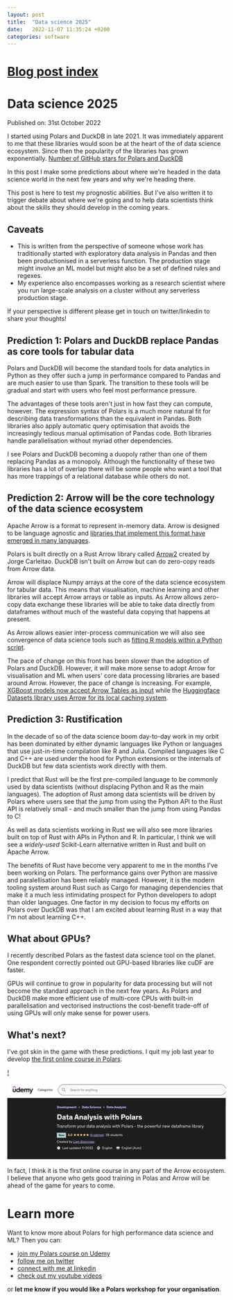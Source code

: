 ```yaml
---
layout: post
title:  "Data science 2025"
date:   2022-11-07 11:35:24 +0200
categories: software
---
```

# [Blog post index](/blog/blog_index.html)

# Data science 2025
Published on: 31st October 2022

I started using Polars and DuckDB in late 2021. It was immediately apparent to me that these libraries would soon be at the heart of the of data science ecosystem. Since then the popularity of the libraries has grown exponentially. 
[Number of GitHub stars for Polars and DuckDB](img/star-history-polars-duckdb2022117.png)

In this post I make some predictions about where we're headed in the data science world in the next few years and why we're heading there. 

This post is here to test my prognostic abilities. But I've also written it to trigger debate about where we're going and to help data scientists think about the skills they should develop in the coming years. 

## Caveats 
- This is written from the perspective of someone whose work has traditionally started with exploratory data analysis in Pandas and then been productionised in a serverless function. The production stage might involve an ML model but might also be a set of defined rules and regexes. 
- My experience also encompasses working as a research scientist where you run large-scale analysis on a cluster without any serverless production stage.
 
If your perspective is different please get in touch on twitter/linkedin to share your thoughts! 

## Prediction 1: Polars and DuckDB replace Pandas as core tools for tabular data
Polars and DuckDB will become the standard tools for data analytics in Python as they offer such a jump in performance compared to Pandas and are much easier to use than Spark. The transition to these tools will be gradual and start with users who feel most performance pressure.

The advantages of these tools aren't just in how fast they can compute, however. The expression syntax of Polars is a much more natural fit for describing data transformations than the equivalent in Pandas. Both libraries also apply automatic query optimisation that avoids the increasingly tedious manual optimisation of Pandas code. Both libraries handle parallelisation without myriad other dependencies.

I see Polars and DuckDB becoming a duopoly rather than one of them replacing Pandas as a monopoly. Although the functionality of these two libraries has a lot of overlap there will be some people who want a tool that has more trappings of a relational database while others do not.

## Prediction 2: Arrow will be the core technology of the data science ecosystem
Apache Arrow is a format to represent in-memory data. Arrow is designed to be language agnostic and [libraries that implement this format have emerged in many languages](https://arrow.apache.org/docs/).

Polars is built directly on a Rust Arrow library called [Arrow2](https://github.com/jorgecarleitao/arrow2) created by Jorge Carleitao. DuckDB isn't built on Arrow but can do zero-copy reads from Arrow data.

Arrow will displace Numpy arrays at the core of the data science ecosystem for tabular data. This means that visualisation, machine learning and other libraries will accept Arrow arrays or table as inputs. As Arrow allows zero-copy data exchange these libraries will be able to take data directly from dataframes without much of the wasteful data copying that happens at present. 

As Arrow allows easier inter-process communication we will also see convergence of data science tools such as [fitting R models within a Python script](https://arrow.apache.org/docs/r/articles/python.html#:~:text=The%20arrow%20package%20provides%20reticulate,for%20example%2C%20the%20concat_arrays%20function). 

The pace of change on this front has been slower than the adoption of Polars and DuckDB. However, it will make more sense to adopt Arrow for visualisation and ML when users' core data processing libraries are based around Arrow. However, the pace of change is increasing. For example, [XGBoost models now accept Arrow Tables as input](https://twitter.com/braaannigan/status/1580121004718034944) while the [Huggingface Datasets library uses Arrow for its local caching system](https://huggingface.co/docs/datasets/about_arrow).

## Prediction 3: Rustification
In the decade of so of the data science boom day-to-day work in my orbit has been dominated by either dynamic languages like Python or languages that use just-in-time compilation like R and Julia. Compiled languages like C and C++ are used under the hood for Python extensions or the internals of DuckDB but few data scientists work directly with them.

I predict that Rust will be the first pre-compiled language to be commonly used by data scientists (without displacing Python and R as the main languages). The adoption of Rust among data scientists will be driven by Polars where users see that the jump from using the Python API to the Rust API is relatively small - and much smaller than the jump from using Pandas to C!

As well as data scientists working in Rust we will also see more libraries built on top of Rust with APIs in Python and R. In particular, I think we will see a *widely-used* Scikit-Learn alternative written in Rust and built on Apache Arrow.

The benefits of Rust have become very apparent to me in the months I've been working on Polars. The performance gains over Python are massive and paralellisation has been reliably managed. However, it is the modern tooling system around Rust such as Cargo for managing dependencies that make it a much less intimidating prospect for Python developers to adopt than older languages. One factor in my decision to focus my efforts on Polars over DuckDB was that I am excited about learning Rust in a way that I'm not about learning C++.

## What about GPUs?
I recently described Polars as the fastest data science tool on the planet. One respondent correctly pointed out GPU-based libraries like cuDF are faster. 

GPUs will continue to grow in popularity for data processing but will not become the standard approach in the next few years. As Polars and DuckDB make more efficient use of multi-core CPUs with built-in parallelisation and vectorised instructions the cost-benefit trade-off of using GPUs will only make sense for power users. 

## What's next?
I've got skin in the game with these predictions. I quit my job last year to develop [the first online course in Polars](https://www.udemy.com/course/data-analysis-with-polars/?referralCode=A29DCDA40D369080C05A). 

[!](img/polars-udemy-screenshot.png)

[![Data Science with Polars](/img/polars-udemy-screenshot.png)](https://www.udemy.com/course/data-analysis-with-polars/?referralCode=A29DCDA40D369080C05A)

In fact, I think it is the first online course in any part of the Arrow ecosystem. I believe that anyone who gets good training in Polas and Arrow will be ahead of the game for years to come. 



# Learn more
Want to know more about Polars for high performance data science and ML? Then you can:
- [join my Polars course on Udemy](https://www.udemy.com/course/data-analysis-with-polars/?referralCode=A29DCDA40D369080C05A) 
- [follow me on twitter](https://twitter.com/braaannigan)
- [connect with me at linkedin](https://www.linkedin.com/in/liam-brannigan-9080b214a/)
- [check out my youtube videos](https://www.youtube.com/watch?v=nGritAo-71o)

or **let me know if you would like a Polars workshop for your organisation**.